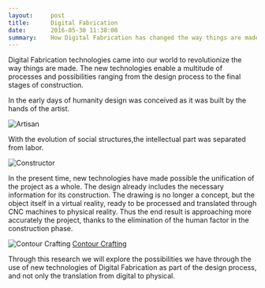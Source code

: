 ```yaml
---
layout:     post
title:      Digital Fabrication
date:       2016-05-30 11:38:00
summary:    How Digital Fabrication has changed the way things are made
---
```


  Digital Fabrication technologies came into our world to revolutionize the way things are made. The new technologies enable a multitude of processes and possibilities ranging from the design process to the final stages of construction.
 
  In the early days of humanity design was conceived as it was built by the hands of the artist. 
  
  ![Artisan](https://github.com/raeldominiquini/raeldominiquini.github.io/blob/master/images/1_artisan.jpg?raw=true)
  
  With the evolution of social structures,the intellectual part was separated from labor.

 ![Constructor](https://github.com/raeldominiquini/raeldominiquini.github.io/blob/master/images/2_constructor.jpg?raw=true)

  In the present time, new technologies have made possible the unification of the project as a whole. The design already includes the 
 necessary information for its construction. The drawing is no longer a concept, but the object itself in a virtual reality, ready to be processed and translated through CNC machines to physical reality. Thus the end result is approaching more accurately the project, thanks to the elimination of the human factor in the construction phase.

 ![Contour Crafting](https://github.com/raeldominiquini/raeldominiquini.github.io/blob/master/images/3_contourcrafting.jpg?raw=true)
 [Contour Crafting](http://www.contourcrafting.org/)
  
  Through this research we will explore the possibilities we have through the use of new technologies of Digital Fabrication as part of the design process, and not only the translation from digital to physical.
